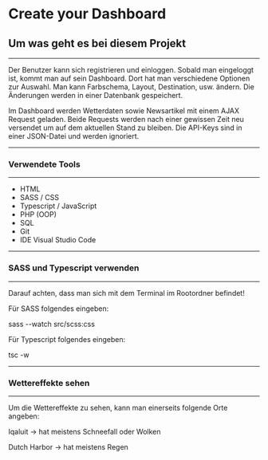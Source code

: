 # Create your Dashboard

## Um was geht es bei diesem Projekt
***
Der Benutzer kann sich registrieren und einloggen. Sobald man eingeloggt ist, kommt man auf sein Dashboard. Dort hat man verschiedene Optionen zur Auswahl. Man kann Farbschema, Layout, Destination, usw. ändern. Die Änderungen werden in einer Datenbank gespeichert.

Im Dashboard werden Wetterdaten sowie Newsartikel mit einem AJAX Request geladen. Beide Requests werden nach einer gewissen Zeit neu versendet um auf dem aktuellen Stand zu bleiben. Die API-Keys sind in einer JSON-Datei und werden ignoriert.

***
### Verwendete Tools
***
* HTML
* SASS / CSS
* Typescript / JavaScript
* PHP (OOP)
* SQL
* Git
* IDE Visual Studio Code

***
### SASS und Typescript verwenden
***
Darauf achten, dass man sich mit dem Terminal im Rootordner befindet!

Für SASS folgendes eingeben:

sass --watch src/scss:css

Für Typescript folgendes eingeben:

tsc -w

***
### Wettereffekte sehen
***
Um die Wettereffekte zu sehen, kann man einerseits folgende Orte angeben:

Iqaluit -> hat meistens Schneefall oder Wolken

Dutch Harbor -> hat meistens Regen